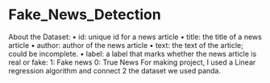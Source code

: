 # Fake_News_Detection
About the Dataset: • id: unique id for a news article • title: the title of a news article • author: author of the news article • text: the text of the article; could be incomplete. • label: a label that marks whether the news article is real or fake:  1: Fake news  0: True News  For making project, I used a Linear regression algorithm and connect 2  the dataset we used panda.
